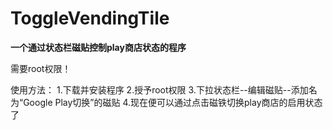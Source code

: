 # ToggleVendingTile

**一个通过状态栏磁贴控制play商店状态的程序**

需要root权限！

使用方法：
1.下载并安装程序
2.授予root权限
3.下拉状态栏--编辑磁贴--添加名为“Google Play切换”的磁贴
4.现在便可以通过点击磁铁切换play商店的启用状态了
